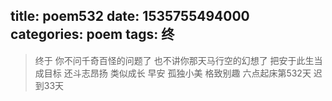 title: poem532
date: 1535755494000
categories: poem
tags: 终
---
> 终于
你不问千奇百怪的问题了
也不讲你那天马行空的幻想了
把安于此生当成目标
还斗志昂扬
类似成长
早安
孤独小美
格致别趣
六点起床第532天 迟到33天